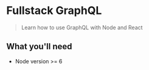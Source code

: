 # Fullstack GraphQL
> Learn how to use GraphQL with Node and React


## What you'll need
* Node version >= 6

